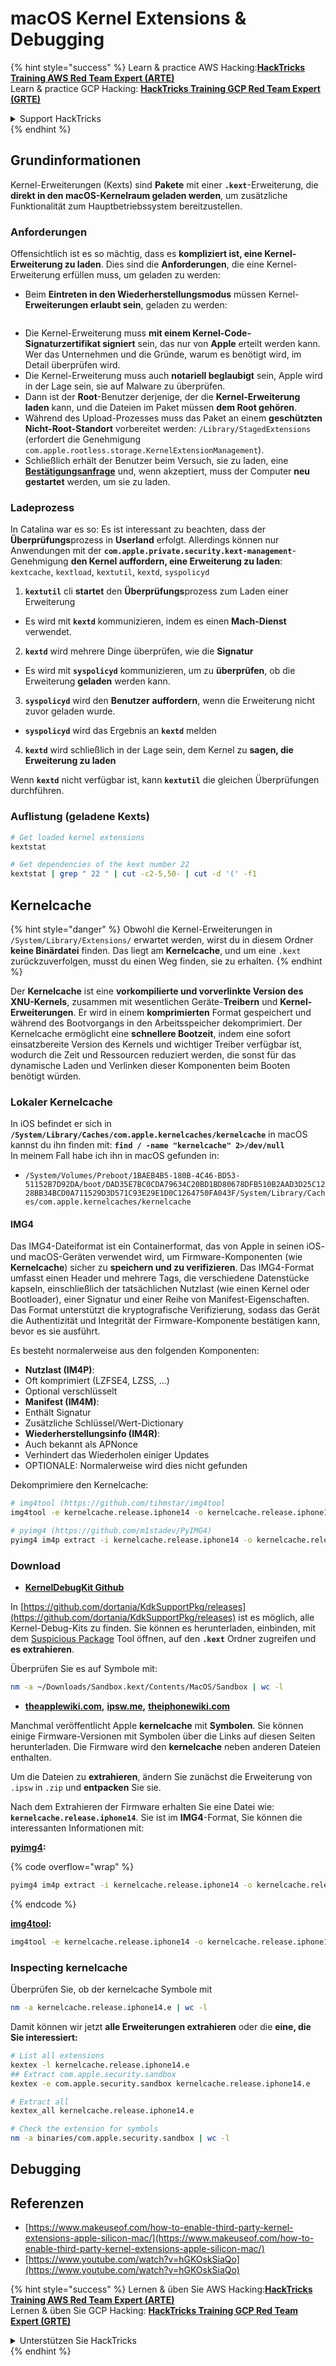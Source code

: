 # macOS Kernel Extensions & Debugging

{% hint style="success" %}
Learn & practice AWS Hacking:<img src="../../../.gitbook/assets/arte.png" alt="" data-size="line">[**HackTricks Training AWS Red Team Expert (ARTE)**](https://training.hacktricks.xyz/courses/arte)<img src="../../../.gitbook/assets/arte.png" alt="" data-size="line">\
Learn & practice GCP Hacking: <img src="../../../.gitbook/assets/grte.png" alt="" data-size="line">[**HackTricks Training GCP Red Team Expert (GRTE)**<img src="../../../.gitbook/assets/grte.png" alt="" data-size="line">](https://training.hacktricks.xyz/courses/grte)

<details>

<summary>Support HackTricks</summary>

* Check the [**subscription plans**](https://github.com/sponsors/carlospolop)!
* **Join the** 💬 [**Discord group**](https://discord.gg/hRep4RUj7f) or the [**telegram group**](https://t.me/peass) or **follow** us on **Twitter** 🐦 [**@hacktricks\_live**](https://twitter.com/hacktricks\_live)**.**
* **Share hacking tricks by submitting PRs to the** [**HackTricks**](https://github.com/carlospolop/hacktricks) and [**HackTricks Cloud**](https://github.com/carlospolop/hacktricks-cloud) github repos.

</details>
{% endhint %}

## Grundinformationen

Kernel-Erweiterungen (Kexts) sind **Pakete** mit einer **`.kext`**-Erweiterung, die **direkt in den macOS-Kernelraum geladen werden**, um zusätzliche Funktionalität zum Hauptbetriebssystem bereitzustellen.

### Anforderungen

Offensichtlich ist es so mächtig, dass es **kompliziert ist, eine Kernel-Erweiterung zu laden**. Dies sind die **Anforderungen**, die eine Kernel-Erweiterung erfüllen muss, um geladen zu werden:

* Beim **Eintreten in den Wiederherstellungsmodus** müssen Kernel-**Erweiterungen erlaubt sein**, geladen zu werden:

<figure><img src="../../../.gitbook/assets/image (327).png" alt=""><figcaption></figcaption></figure>

* Die Kernel-Erweiterung muss **mit einem Kernel-Code-Signaturzertifikat signiert** sein, das nur von **Apple** erteilt werden kann. Wer das Unternehmen und die Gründe, warum es benötigt wird, im Detail überprüfen wird.
* Die Kernel-Erweiterung muss auch **notariell beglaubigt** sein, Apple wird in der Lage sein, sie auf Malware zu überprüfen.
* Dann ist der **Root**-Benutzer derjenige, der die **Kernel-Erweiterung laden** kann, und die Dateien im Paket müssen **dem Root gehören**.
* Während des Upload-Prozesses muss das Paket an einem **geschützten Nicht-Root-Standort** vorbereitet werden: `/Library/StagedExtensions` (erfordert die Genehmigung `com.apple.rootless.storage.KernelExtensionManagement`).
* Schließlich erhält der Benutzer beim Versuch, sie zu laden, eine [**Bestätigungsanfrage**](https://developer.apple.com/library/archive/technotes/tn2459/_index.html) und, wenn akzeptiert, muss der Computer **neu gestartet** werden, um sie zu laden.

### Ladeprozess

In Catalina war es so: Es ist interessant zu beachten, dass der **Überprüfungs**prozess in **Userland** erfolgt. Allerdings können nur Anwendungen mit der **`com.apple.private.security.kext-management`**-Genehmigung **den Kernel auffordern, eine Erweiterung zu laden**: `kextcache`, `kextload`, `kextutil`, `kextd`, `syspolicyd`

1. **`kextutil`** cli **startet** den **Überprüfungs**prozess zum Laden einer Erweiterung
* Es wird mit **`kextd`** kommunizieren, indem es einen **Mach-Dienst** verwendet.
2. **`kextd`** wird mehrere Dinge überprüfen, wie die **Signatur**
* Es wird mit **`syspolicyd`** kommunizieren, um zu **überprüfen**, ob die Erweiterung **geladen** werden kann.
3. **`syspolicyd`** wird den **Benutzer** **auffordern**, wenn die Erweiterung nicht zuvor geladen wurde.
* **`syspolicyd`** wird das Ergebnis an **`kextd`** melden
4. **`kextd`** wird schließlich in der Lage sein, dem Kernel zu **sagen, die Erweiterung zu laden**

Wenn **`kextd`** nicht verfügbar ist, kann **`kextutil`** die gleichen Überprüfungen durchführen.

### Auflistung (geladene Kexts)
```bash
# Get loaded kernel extensions
kextstat

# Get dependencies of the kext number 22
kextstat | grep " 22 " | cut -c2-5,50- | cut -d '(' -f1
```
## Kernelcache

{% hint style="danger" %}
Obwohl die Kernel-Erweiterungen in `/System/Library/Extensions/` erwartet werden, wirst du in diesem Ordner **keine Binärdatei** finden. Das liegt am **Kernelcache**, und um eine `.kext` zurückzuverfolgen, musst du einen Weg finden, sie zu erhalten.
{% endhint %}

Der **Kernelcache** ist eine **vorkompilierte und vorverlinkte Version des XNU-Kernels**, zusammen mit wesentlichen Geräte-**Treibern** und **Kernel-Erweiterungen**. Er wird in einem **komprimierten** Format gespeichert und während des Bootvorgangs in den Arbeitsspeicher dekomprimiert. Der Kernelcache ermöglicht eine **schnellere Bootzeit**, indem eine sofort einsatzbereite Version des Kernels und wichtiger Treiber verfügbar ist, wodurch die Zeit und Ressourcen reduziert werden, die sonst für das dynamische Laden und Verlinken dieser Komponenten beim Booten benötigt würden.

### Lokaler Kernelcache

In iOS befindet er sich in **`/System/Library/Caches/com.apple.kernelcaches/kernelcache`** in macOS kannst du ihn finden mit: **`find / -name "kernelcache" 2>/dev/null`** \
In meinem Fall habe ich ihn in macOS gefunden in:

* `/System/Volumes/Preboot/1BAEB4B5-180B-4C46-BD53-51152B7D92DA/boot/DAD35E7BC0CDA79634C20BD1BD80678DFB510B2AAD3D25C1228BB34BCD0A711529D3D571C93E29E1D0C1264750FA043F/System/Library/Caches/com.apple.kernelcaches/kernelcache`

#### IMG4

Das IMG4-Dateiformat ist ein Containerformat, das von Apple in seinen iOS- und macOS-Geräten verwendet wird, um Firmware-Komponenten (wie **Kernelcache**) sicher zu **speichern und zu verifizieren**. Das IMG4-Format umfasst einen Header und mehrere Tags, die verschiedene Datenstücke kapseln, einschließlich der tatsächlichen Nutzlast (wie einen Kernel oder Bootloader), einer Signatur und einer Reihe von Manifest-Eigenschaften. Das Format unterstützt die kryptografische Verifizierung, sodass das Gerät die Authentizität und Integrität der Firmware-Komponente bestätigen kann, bevor es sie ausführt.

Es besteht normalerweise aus den folgenden Komponenten:

* **Nutzlast (IM4P)**:
* Oft komprimiert (LZFSE4, LZSS, …)
* Optional verschlüsselt
* **Manifest (IM4M)**:
* Enthält Signatur
* Zusätzliche Schlüssel/Wert-Dictionary
* **Wiederherstellungsinfo (IM4R)**:
* Auch bekannt als APNonce
* Verhindert das Wiederholen einiger Updates
* OPTIONALE: Normalerweise wird dies nicht gefunden

Dekomprimiere den Kernelcache:
```bash
# img4tool (https://github.com/tihmstar/img4tool
img4tool -e kernelcache.release.iphone14 -o kernelcache.release.iphone14.e

# pyimg4 (https://github.com/m1stadev/PyIMG4)
pyimg4 im4p extract -i kernelcache.release.iphone14 -o kernelcache.release.iphone14.e
```
### Download&#x20;

* [**KernelDebugKit Github**](https://github.com/dortania/KdkSupportPkg/releases)

In [https://github.com/dortania/KdkSupportPkg/releases](https://github.com/dortania/KdkSupportPkg/releases) ist es möglich, alle Kernel-Debug-Kits zu finden. Sie können es herunterladen, einbinden, mit dem [Suspicious Package](https://www.mothersruin.com/software/SuspiciousPackage/get.html) Tool öffnen, auf den **`.kext`** Ordner zugreifen und **es extrahieren**.

Überprüfen Sie es auf Symbole mit:
```bash
nm -a ~/Downloads/Sandbox.kext/Contents/MacOS/Sandbox | wc -l
```
* [**theapplewiki.com**](https://theapplewiki.com/wiki/Firmware/Mac/14.x)**,** [**ipsw.me**](https://ipsw.me/)**,** [**theiphonewiki.com**](https://www.theiphonewiki.com/)

Manchmal veröffentlicht Apple **kernelcache** mit **Symbolen**. Sie können einige Firmware-Versionen mit Symbolen über die Links auf diesen Seiten herunterladen. Die Firmware wird den **kernelcache** neben anderen Dateien enthalten.

Um die Dateien zu **extrahieren**, ändern Sie zunächst die Erweiterung von `.ipsw` in `.zip` und **entpacken** Sie sie.

Nach dem Extrahieren der Firmware erhalten Sie eine Datei wie: **`kernelcache.release.iphone14`**. Sie ist im **IMG4**-Format, Sie können die interessanten Informationen mit:

[**pyimg4**](https://github.com/m1stadev/PyIMG4)**:** 

{% code overflow="wrap" %}
```bash
pyimg4 im4p extract -i kernelcache.release.iphone14 -o kernelcache.release.iphone14.e
```
{% endcode %}

[**img4tool**](https://github.com/tihmstar/img4tool)**:**
```bash
img4tool -e kernelcache.release.iphone14 -o kernelcache.release.iphone14.e
```
### Inspecting kernelcache

Überprüfen Sie, ob der kernelcache Symbole mit
```bash
nm -a kernelcache.release.iphone14.e | wc -l
```
Damit können wir jetzt **alle Erweiterungen extrahieren** oder die **eine, die Sie interessiert:**
```bash
# List all extensions
kextex -l kernelcache.release.iphone14.e
## Extract com.apple.security.sandbox
kextex -e com.apple.security.sandbox kernelcache.release.iphone14.e

# Extract all
kextex_all kernelcache.release.iphone14.e

# Check the extension for symbols
nm -a binaries/com.apple.security.sandbox | wc -l
```
## Debugging



## Referenzen

* [https://www.makeuseof.com/how-to-enable-third-party-kernel-extensions-apple-silicon-mac/](https://www.makeuseof.com/how-to-enable-third-party-kernel-extensions-apple-silicon-mac/)
* [https://www.youtube.com/watch?v=hGKOskSiaQo](https://www.youtube.com/watch?v=hGKOskSiaQo)

{% hint style="success" %}
Lernen & üben Sie AWS Hacking:<img src="../../../.gitbook/assets/arte.png" alt="" data-size="line">[**HackTricks Training AWS Red Team Expert (ARTE)**](https://training.hacktricks.xyz/courses/arte)<img src="../../../.gitbook/assets/arte.png" alt="" data-size="line">\
Lernen & üben Sie GCP Hacking: <img src="../../../.gitbook/assets/grte.png" alt="" data-size="line">[**HackTricks Training GCP Red Team Expert (GRTE)**<img src="../../../.gitbook/assets/grte.png" alt="" data-size="line">](https://training.hacktricks.xyz/courses/grte)

<details>

<summary>Unterstützen Sie HackTricks</summary>

* Überprüfen Sie die [**Abonnementpläne**](https://github.com/sponsors/carlospolop)!
* **Treten Sie der** 💬 [**Discord-Gruppe**](https://discord.gg/hRep4RUj7f) oder der [**Telegram-Gruppe**](https://t.me/peass) bei oder **folgen** Sie uns auf **Twitter** 🐦 [**@hacktricks\_live**](https://twitter.com/hacktricks\_live)**.**
* **Teilen Sie Hacking-Tricks, indem Sie PRs an die** [**HackTricks**](https://github.com/carlospolop/hacktricks) und [**HackTricks Cloud**](https://github.com/carlospolop/hacktricks-cloud) GitHub-Repos senden.

</details>
{% endhint %}
